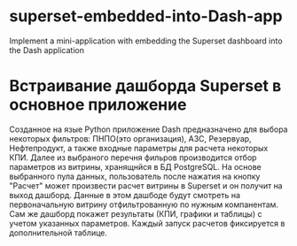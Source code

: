 # superset-embedded-into-Dash-app
Implement a mini-application with embedding the Superset dashboard into the Dash application
# Встраивание дашборда Superset в основное приложение
Созданное на язые Python приложение Dash предназначено для выбора некоторых фильтров: ПНПО(это организация), АЗС, Резервуар, Нефтепродукт, а также входные параметры для расчета некоторых КПИ. Далее из выбраного перечня фильров производится отбор параметров из витрины, хранящнйся в БД PostgreSQL.
На основе выбранного пула данных, пользователь после нажатия на кнопку "Расчет" может произвести расчет витрины в Superset и он получит на выход дашборд. Данные в этом дашбоде будут смотреть на первоначальную витрину отфильтрованную по нужным компанентам.
Сам же дашборд покажет результаты (КПИ, графики и таблицы) с учетом указанных параметров. Каждый запуск расчетов фиксируется в дополнительной таблице.
